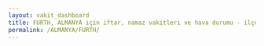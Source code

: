```yaml
---
layout: vakit_dashboard
title: FURTH, ALMANYA için iftar, namaz vakitleri ve hava durumu - ilçe/eyalet seç
permalink: /ALMANYA/FURTH/
---
```


<script type="text/javascript">
  var GLOBAL_COUNTRY = 'ALMANYA';
  var GLOBAL_CITY = 'FURTH';
  var GLOBAL_STATE = '';
  var lat = 72;
  var lon = 21;
</script>
